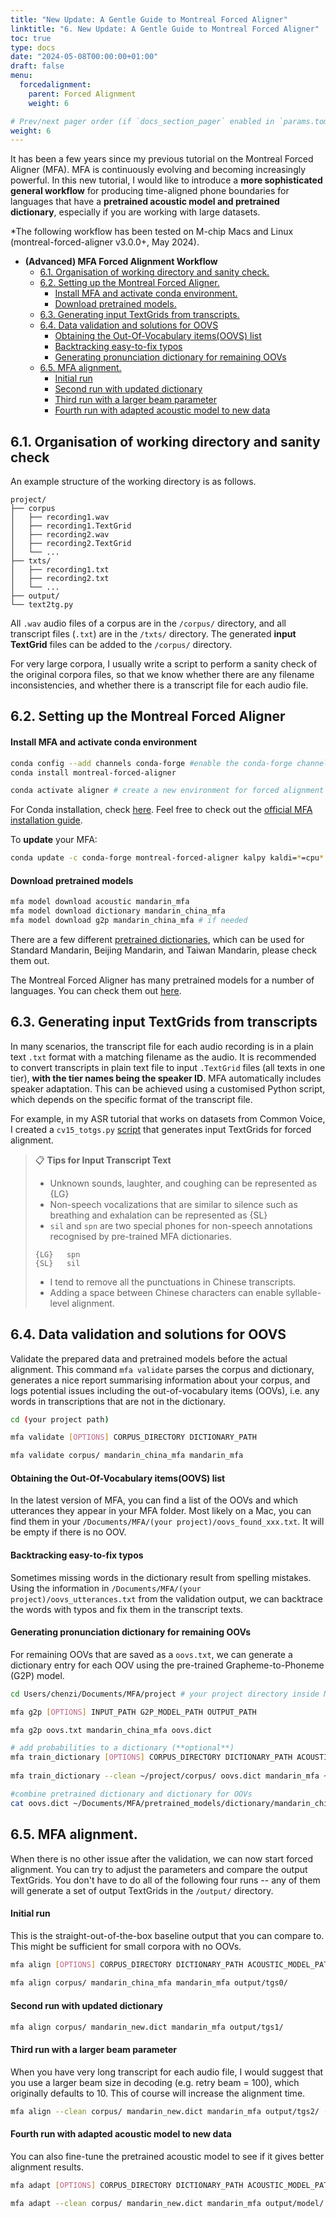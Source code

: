 ```yaml
---
title: "New Update: A Gentle Guide to Montreal Forced Aligner"
linktitle: "6. New Update: A Gentle Guide to Montreal Forced Aligner"
toc: true
type: docs
date: "2024-05-08T00:00:00+01:00"
draft: false
menu:
  forcedalignment:
    parent: Forced Alignment
    weight: 6

# Prev/next pager order (if `docs_section_pager` enabled in `params.toml`)
weight: 6
---
```


It has been a few years since my previous tutorial on the Montreal Forced Aligner (MFA). MFA is continuously evolving and becoming increasingly powerful. In this new tutorial, I would like to introduce a **more sophisticated general workflow** for producing time-aligned phone boundaries for languages that have a **pretrained acoustic model and pretrained dictionary**, especially if you are working with large datasets. 

*The following workflow has been tested on M-chip Macs and Linux (montreal-forced-aligner v3.0.0+, May 2024).

- **(Advanced) MFA Forced Alignment Workflow**
    - [6.1. Organisation of working directory and sanity check.](#61-organisation-of-working-directory-and-sanity-check)
    - [6.2. Setting up the Montreal Forced Aligner.](#62-setting-up-the-montreal-forced-aligner)
      - [Install MFA and activate conda environment.](#install-mfa-and-activate-conda-environment)
      - [Download pretrained models.](#download-pretrained-models)
    - [6.3. Generating input TextGrids from transcripts.](#63-generating-input-textgrids-from-transcripts)
    - [6.4. Data validation and solutions for OOVS](#64-data-validation-and-solutions-for-oovs)
      - [Obtaining the Out-Of-Vocabulary items(OOVS) list](#obtaining-the-out-of-vocabulary-itemsoovs-list)
      - [Backtracking easy-to-fix typos](#backtracking-easy-to-fix-typos)
      - [Generating pronunciation dictionary for remaining OOVs](#generating-pronunciation-dictionary-for-remaining-oovs)
    - [6.5. MFA alignment.](#65-mfa-alignment)
      - [Initial run](#initial-run)
      - [Second run with updated dictionary](#second-run-with-updated-dictionary)
      - [Third run with a larger beam parameter](#third-run-with-a-larger-beam-parameter)
      - [Fourth run with adapted acoustic model to new data](#fourth-run-with-adapted-acoustic-model-to-new-data)


## 6.1. Organisation of working directory and sanity check

An example structure of the working directory is as follows.

   ```
   project/
   ├── corpus
   │   ├── recording1.wav
   │   ├── recording1.TextGrid
   │   ├── recording2.wav
   │   ├── recording2.TextGrid
   │   └── ...
   ├── txts/
   │   ├── recording1.txt
   │   ├── recording2.txt
   │   └── ...
   ├── output/   
   └── text2tg.py
   ```

All `.wav` audio files of a corpus are in the `/corpus/` directory, and all transcript files (`.txt`) are in the `/txts/` directory. The generated **input TextGrid** files can be added to the `/corpus/` directory.

For very large corpora, I usually write a script to perform a sanity check of the original corpora files, so that we know whether there are any filename inconsistencies, and whether there is a transcript file for each audio file.

## 6.2. Setting up the Montreal Forced Aligner

#### Install MFA and activate conda environment

   ```bash
   conda config --add channels conda-forge #enable the conda-forge channel by default 
   conda install montreal-forced-aligner
   
   conda activate aligner # create a new environment for forced alignment
   ```
   
For Conda installation, check [here](https://docs.conda.io/projects/conda/en/latest/user-guide/install/index.html). 
Feel free to check out the [official MFA installation guide](https://montreal-forced-aligner.readthedocs.io/en/latest/installation.html).

To **update** your MFA:
   ```bash
   conda update -c conda-forge montreal-forced-aligner kalpy kaldi=*=cpu* --update-deps
   ```

#### Download pretrained models

   ```bash
   mfa model download acoustic mandarin_mfa
   mfa model download dictionary mandarin_china_mfa
   mfa model download g2p mandarin_china_mfa # if needed
   ```

There are a few different [pretrained dictionaries](https://mfa-models.readthedocs.io/en/latest/dictionary/Mandarin/index.html), which can be used for Standard Mandarin, Beijing Mandarin, and Taiwan Mandarin, please check them out.

The Montreal Forced Aligner has many pretrained models for a number of languages. You can check them out [here](https://mfa-models.readthedocs.io/en/latest/).

## 6.3. Generating input TextGrids from transcripts

In many scenarios, the transcript file for each audio recording is in a plain text `.txt` format with a matching filename as the audio. It is recommended to convert transcripts in plain text file to input `.TextGrid` files (all texts in one tier), **with the tier names being the speaker ID**. MFA automatically includes speaker adaptation. This can be achieved using a customised Python script, which depends on the specific format of the transcript file.

For example, in my ASR tutorial that works on datasets from Common Voice, I created a `cv15_totgs.py` [script](https://chenzixu.rbind.io/resources/3asr/sr4/#432-transcripts-preparation-initial-textgrids) that generates input TextGrids for forced alignment.


   > :clipboard:  **Tips for Input Transcript Text** 
   >
   > - Unknown sounds, laughter, and coughing can be represented as {LG}
   > - Non-speech vocalizations that are similar to silence such as breathing and exhalation can be represented as {SL}
   > - `sil` and `spn` are two special phones for non-speech annotations recognised by pre-trained MFA dictionaries.
   > ```
   > {LG}   spn
   > {SL}   sil
   >```
   > - I tend to remove all the punctuations in Chinese transcripts.
   > - Adding a space between Chinese characters can enable syllable-level alignment.


## 6.4. Data validation and solutions for OOVS

Validate the prepared data and pretrained models before the actual alignment. This command `mfa validate` parses the corpus and dictionary, generates a nice report summarising information about your corpus, and logs potential issues including the out-of-vocabulary items (OOVs), i.e. any words in transcriptions that are not in the dictionary.

   ```bash
   cd (your project path)
   
   mfa validate [OPTIONS] CORPUS_DIRECTORY DICTIONARY_PATH
   
   mfa validate corpus/ mandarin_china_mfa mandarin_mfa
   ```

#### Obtaining the Out-Of-Vocabulary items(OOVS) list

In the latest version of MFA, you can find a list of the OOVs and which utterances they appear in your MFA folder. Most likely on a Mac, you can find them in your `/Documents/MFA/(your project)/oovs_found_xxx.txt`. It will be empty if there is no OOV.

#### Backtracking easy-to-fix typos

Sometimes missing words in the dictionary result from spelling mistakes. Using the information in `/Documents/MFA/(your project)/oovs_utterances.txt` from the validation output, we can backtrace the words with typos and fix them in the transcript texts.

#### Generating pronunciation dictionary for remaining OOVs

For remaining OOVs that are saved as a `oovs.txt`, we can generate a dictionary entry for each OOV using the pre-trained Grapheme-to-Phoneme (G2P) model.

   ```bash
   cd Users/chenzi/Documents/MFA/project # your project directory inside MFA directory
   
   mfa g2p [OPTIONS] INPUT_PATH G2P_MODEL_PATH OUTPUT_PATH
   
   mfa g2p oovs.txt mandarin_china_mfa oovs.dict

   # add probabilities to a dictionary (**optional**)
   mfa train_dictionary [OPTIONS] CORPUS_DIRECTORY DICTIONARY_PATH ACOUSTIC_MODEL_PATH OUTPUT_DIRECTORY
                     
   mfa train_dictionary --clean ~/project/corpus/ oovs.dict mandarin_mfa ~/project/
   
   #combine pretrained dictionary and dictionary for OOVs
   cat oovs.dict ~/Documents/MFA/pretrained_models/dictionary/mandarin_china_mfa.dict > ~/project/mandarin_new.dict
   ```

## 6.5. MFA alignment.

When there is no other issue after the validation, we can now start forced alignment. You can try to adjust the parameters and compare the output TextGrids. You don't have to do all of the following four runs -- any of them will generate a set of output TextGrids in the `/output/` directory.

#### Initial run
This is the straight-out-of-the-box baseline output that you can compare to. This might be sufficient for small corpora with no OOVs.

   ```bash
   mfa align [OPTIONS] CORPUS_DIRECTORY DICTIONARY_PATH ACOUSTIC_MODEL_PATH OUTPUT_DIRECTORY
          
   mfa align corpus/ mandarin_china_mfa mandarin_mfa output/tgs0/
   ```

#### Second run with updated dictionary
   
   ```bash
   mfa align corpus/ mandarin_new.dict mandarin_mfa output/tgs1/
   ```

#### Third run with a larger beam parameter

When you have very long transcript for each audio file, I would suggest that you use a larger beam size in decoding (e.g. retry beam = 100), which originally defaults to 10. This of course will increase the alignment time.

   ```bash
   mfa align --clean corpus/ mandarin_new.dict mandarin_mfa output/tgs2/ --beam 100
   ```

#### Fourth run with adapted acoustic model to new data

You can also fine-tune the pretrained acoustic model to see if it gives better alignment results.

   ```bash
   mfa adapt [OPTIONS] CORPUS_DIRECTORY DICTIONARY_PATH ACOUSTIC_MODEL_PATH OUTPUT_MODEL_PATH
   
   mfa adapt --clean corpus/ mandarin_new.dict mandarin_mfa output/model/ output/tgs3/ --beam 100
   ```






